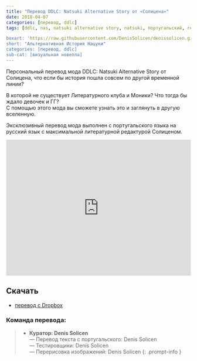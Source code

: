 ```yaml
---
title: "Перевод DDLC: Natsuki Alternative Story от «Солицена»"
date: 2018-04-07
categories: [перевод, ddlc]
tags: [ddlc, nas, natsuki alternative story, natsuki, португальский, ren'py]

boxart: 'https://raw.githubusercontent.com/DenisSolicen/denissolicen.github.io/main/assets/img/boxarts/nas.png'
short: "Альтернативная История Нацуки"
categories: [перевод, ddlc]
sub-cat: [визуальная новелла]
---
```

Персональный перевод мода DDLC: Natsuki Alternative Story от Солицена, что если бы история пошла совсем по другой временной линии?

В которой не существует Литературного клуба и Моники? 
Что тогда бы ждало девочек и ГГ?  
С помощью этого мода вы сможете узнать это и заглянуть в другую вселенную. 
 
Эксклюзивный перевод мода выполнен с португальского языка на русский язык с максимальной литературной редактурой Солиценом.

<iframe width="100%" height="371px" src="https://www.youtube.com/embed/WJysvD1iu0w?start=0&loop=1&rel=0&" frameborder="0" allow="accelerometer; encrypted-media; gyroscope; picture-in-picture" allowfullscreen rel=0 class="video"></iframe>

## Скачать
* [перевод с Dropbox](https://www.dropbox.com/s/oxjlu5sqvcb2176/DDLC_NAS_Russian.exe?dl=0)

### Команда перевода:
> * **Куратор: Denis Solicen** 
<br> — Перевод текста с португальского: Denis Solicen
<br> — Тестировщики: Denis Solicen
<br> — Перерисовка изображений: Denis Solicen
{: .prompt-info }